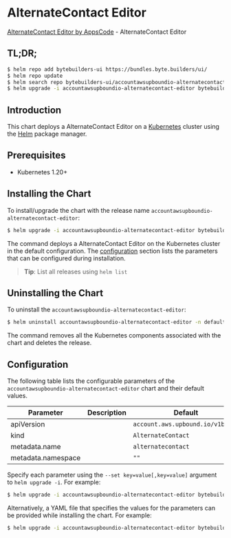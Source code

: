 # AlternateContact Editor

[AlternateContact Editor by AppsCode](https://byte.builders) - AlternateContact Editor

## TL;DR;

```bash
$ helm repo add bytebuilders-ui https://bundles.byte.builders/ui/
$ helm repo update
$ helm search repo bytebuilders-ui/accountawsupboundio-alternatecontact-editor --version=v0.4.18
$ helm upgrade -i accountawsupboundio-alternatecontact-editor bytebuilders-ui/accountawsupboundio-alternatecontact-editor -n default --create-namespace --version=v0.4.18
```

## Introduction

This chart deploys a AlternateContact Editor on a [Kubernetes](http://kubernetes.io) cluster using the [Helm](https://helm.sh) package manager.

## Prerequisites

- Kubernetes 1.20+

## Installing the Chart

To install/upgrade the chart with the release name `accountawsupboundio-alternatecontact-editor`:

```bash
$ helm upgrade -i accountawsupboundio-alternatecontact-editor bytebuilders-ui/accountawsupboundio-alternatecontact-editor -n default --create-namespace --version=v0.4.18
```

The command deploys a AlternateContact Editor on the Kubernetes cluster in the default configuration. The [configuration](#configuration) section lists the parameters that can be configured during installation.

> **Tip**: List all releases using `helm list`

## Uninstalling the Chart

To uninstall the `accountawsupboundio-alternatecontact-editor`:

```bash
$ helm uninstall accountawsupboundio-alternatecontact-editor -n default
```

The command removes all the Kubernetes components associated with the chart and deletes the release.

## Configuration

The following table lists the configurable parameters of the `accountawsupboundio-alternatecontact-editor` chart and their default values.

|     Parameter      | Description |                   Default                   |
|--------------------|-------------|---------------------------------------------|
| apiVersion         |             | <code>account.aws.upbound.io/v1beta1</code> |
| kind               |             | <code>AlternateContact</code>               |
| metadata.name      |             | <code>alternatecontact</code>               |
| metadata.namespace |             | <code>""</code>                             |


Specify each parameter using the `--set key=value[,key=value]` argument to `helm upgrade -i`. For example:

```bash
$ helm upgrade -i accountawsupboundio-alternatecontact-editor bytebuilders-ui/accountawsupboundio-alternatecontact-editor -n default --create-namespace --version=v0.4.18 --set apiVersion=account.aws.upbound.io/v1beta1
```

Alternatively, a YAML file that specifies the values for the parameters can be provided while
installing the chart. For example:

```bash
$ helm upgrade -i accountawsupboundio-alternatecontact-editor bytebuilders-ui/accountawsupboundio-alternatecontact-editor -n default --create-namespace --version=v0.4.18 --values values.yaml
```
